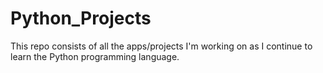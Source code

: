 # Python_Projects
 This repo consists of all the apps/projects I'm working on as I continue to learn the Python programming language.
